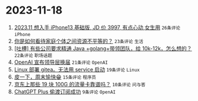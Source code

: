 # 2023-11-18

1. [2023.11 想入手 iPhone13 基础版, JD 价 3997, 有点心动,女生用](https://www.v2ex.com/t/992986) `26条评论` `iPhone`
1. [你是如何看待家庭个体之间资源不平等的？](https://www.v2ex.com/t/992972) `23条评论` `生活`
1. [[吐槽] 有些公司要求精通 Java +golang+带领团队，给 10k-12k，怎么想的？](https://www.v2ex.com/t/992979) `22条评论` `职场话题`
1. [OpenAI 宣布领导层换届](https://www.v2ex.com/t/992983) `21条评论` `OpenAI`
1. [Linux 部署 gitea。无法用 service 启动](https://www.v2ex.com/t/992990) `19条评论` `Linux`
1. [皮一下，周末愉快😁](https://www.v2ex.com/t/992974) `15条评论` `程序员`
1. [京东上那些 19 块 100G 的流量卡靠谱吗？](https://www.v2ex.com/t/992998) `10条评论` `问与答`
1. [ChatGPT Plus 偷渡订阅成功](https://www.v2ex.com/t/992980) `9条评论` `OpenAI`
